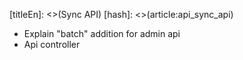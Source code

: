 [titleEn]: <>(Sync API)
[hash]: <>(article:api_sync_api)

* Explain "batch" addition for admin api
* Api controller
